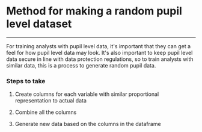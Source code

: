 # Method for making a random pupil level dataset

-----

For training analysts with pupil level data, it's important that they can get a feel for how pupil level data may look. It's also important to keep pupil level data secure in line with data protection regulations, so to train analysts with similar data, this is a process to generate random pupil data. 

### Steps to take 

1. Create columns for each variable with similar proportional representation to actual data

2. Combine all the columns

3. Generate new data based on the columns in the dataframe
